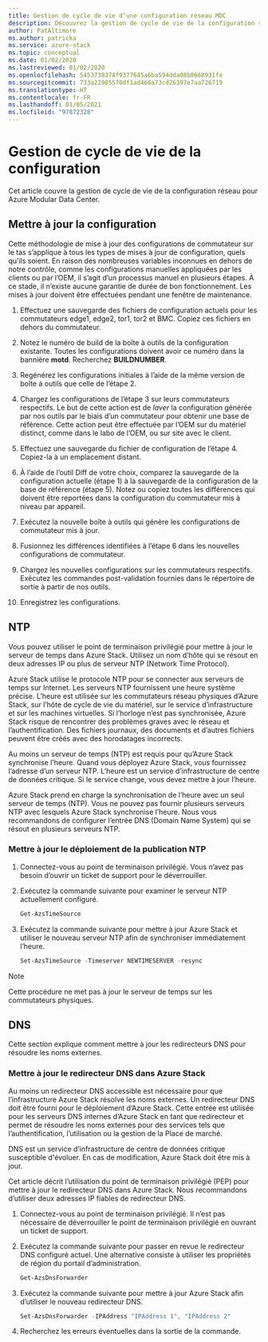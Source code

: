```yaml
---
title: Gestion de cycle de vie d’une configuration réseau MDC
description: Découvrez la gestion de cycle de vie de la configuration réseau pour Azure Modular Data Center.
author: PatAltimore
ms.author: patricka
ms.service: azure-stack
ms.topic: conceptual
ms.date: 01/02/2020
ms.lastreviewed: 01/02/2020
ms.openlocfilehash: 5453738374f9377645a6ba594dda08b8668931fe
ms.sourcegitcommit: 733a22985570df1ad466a73cd26397e7aa726719
ms.translationtype: HT
ms.contentlocale: fr-FR
ms.lasthandoff: 01/05/2021
ms.locfileid: "97872328"
---
```

# <a name="configuration-lifecycle-management"></a>Gestion de cycle de vie de la configuration

Cet article couvre la gestion de cycle de vie de la configuration réseau pour Azure Modular Data Center.

## <a name="update-configuration"></a>Mettre à jour la configuration

Cette méthodologie de mise à jour des configurations de commutateur sur le tas s’applique à tous les types de mises à jour de configuration, quels qu’ils soient. En raison des nombreuses variables inconnues en dehors de notre contrôle, comme les configurations manuelles appliquées par les clients ou par l’OEM, il s’agit d’un processus manuel en plusieurs étapes. À ce stade, il n’existe aucune garantie de durée de bon fonctionnement. Les mises à jour doivent être effectuées pendant une fenêtre de maintenance.

1. Effectuez une sauvegarde des fichiers de configuration actuels pour les commutateurs edge1, edge2, tor1, tor2 et BMC. Copiez ces fichiers en dehors du commutateur.

1. Notez le numéro de build de la boîte à outils de la configuration existante. Toutes les configurations doivent avoir ce numéro dans la bannière **motd**. Recherchez **BUILDNUMBER**.

1. Regénérez les configurations initiales à l’aide de la même version de boîte à outils que celle de l’étape 2.

1. Chargez les configurations de l’étape 3 sur leurs commutateurs respectifs. Le but de cette action est de *laver* la configuration générée par nos outils par le biais d’un commutateur pour obtenir une base de référence. Cette action peut être effectuée par l’OEM sur du matériel distinct, comme dans le labo de l’OEM, ou sur site avec le client.

1. Effectuez une sauvegarde du fichier de configuration de l’étape 4. Copiez-la à un emplacement distant.

1. À l’aide de l’outil Diff de votre choix, comparez la sauvegarde de la configuration actuelle (étape 1) à la sauvegarde de la configuration de la base de référence (étape 5). Notez ou copiez toutes les différences qui doivent être reportées dans la configuration du commutateur mis à niveau par appareil.

1. Exécutez la nouvelle boîte à outils qui génère les configurations de commutateur mis à jour.

1. Fusionnez les différences identifiées à l’étape 6 dans les nouvelles configurations de commutateur.

1. Chargez les nouvelles configurations sur les commutateurs respectifs. Exécutez les commandes post-validation fournies dans le répertoire de sortie à partir de nos outils.

1. Enregistrez les configurations.

## <a name="ntp"></a>NTP

Vous pouvez utiliser le point de terminaison privilégié pour mettre à jour le serveur de temps dans Azure Stack. Utilisez un nom d’hôte qui se résout en deux adresses IP ou plus de serveur NTP (Network Time Protocol).

Azure Stack utilise le protocole NTP pour se connecter aux serveurs de temps sur Internet. Les serveurs NTP fournissent une heure système précise. L’heure est utilisée sur les commutateurs réseau physiques d’Azure Stack, sur l’hôte de cycle de vie du matériel, sur le service d’infrastructure et sur les machines virtuelles. Si l’horloge n’est pas synchronisée, Azure Stack risque de rencontrer des problèmes graves avec le réseau et l’authentification. Des fichiers journaux, des documents et d’autres fichiers peuvent être créés avec des horodatages incorrects.

Au moins un serveur de temps (NTP) est requis pour qu’Azure Stack synchronise l’heure. Quand vous déployez Azure Stack, vous fournissez l’adresse d’un serveur NTP. L’heure est un service d’infrastructure de centre de données critique. Si le service change, vous devez mettre à jour l’heure.

Azure Stack prend en charge la synchronisation de l’heure avec un seul serveur de temps (NTP). Vous ne pouvez pas fournir plusieurs serveurs NTP avec lesquels Azure Stack synchronise l’heure. Nous vous recommandons de configurer l’entrée DNS (Domain Name System) qui se résout en plusieurs serveurs NTP.

### <a name="update-ntp-post-deployment"></a>Mettre à jour le déploiement de la publication NTP

1. Connectez-vous au point de terminaison privilégié. Vous n’avez pas besoin d’ouvrir un ticket de support pour le déverrouiller.

1. Exécutez la commande suivante pour examiner le serveur NTP actuellement configuré.

    ```powershell
    Get-AzsTimeSource
    ```

1. Exécutez la commande suivante pour mettre à jour Azure Stack et utiliser le nouveau serveur NTP afin de synchroniser immédiatement l’heure.

    ```powershell
    Set-AzsTimeSource -Timeserver NEWTIMESERVER -resync
    ```

>[!NOTE]
>Cette procédure ne met pas à jour le serveur de temps sur les commutateurs physiques.

## <a name="dns"></a>DNS

Cette section explique comment mettre à jour les redirecteurs DNS pour résoudre les noms externes.

### <a name="update-the-dns-forwarder-in-azure-stack"></a>Mettre à jour le redirecteur DNS dans Azure Stack

Au moins un redirecteur DNS accessible est nécessaire pour que l’infrastructure Azure Stack résolve les noms externes. Un redirecteur DNS doit être fourni pour le déploiement d’Azure Stack. Cette entrée est utilisée pour les serveurs DNS internes d’Azure Stack en tant que redirecteur et permet de résoudre les noms externes pour des services tels que l’authentification, l’utilisation ou la gestion de la Place de marché.

DNS est un service d’infrastructure de centre de données critique susceptible d'évoluer. En cas de modification, Azure Stack doit être mis à jour.

Cet article décrit l’utilisation du point de terminaison privilégié (PEP) pour mettre à jour le redirecteur DNS dans Azure Stack. Nous recommandons d’utiliser deux adresses IP fiables de redirecteur DNS.

1. Connectez-vous au point de terminaison privilégié. Il n’est pas nécessaire de déverrouiller le point de terminaison privilégié en ouvrant un ticket de support.

1. Exécutez la commande suivante pour passer en revue le redirecteur DNS configuré actuel. Une alternative consiste à utiliser les propriétés de région du portail d’administration.

    ```powershell
    Get-AzsDnsForwarder 
    ```

1. Exécutez la commande suivante pour mettre à jour Azure Stack afin d’utiliser le nouveau redirecteur DNS.

    ```powershell
    Set-AzsDnsForwarder -IPAddress "IPAddress 1", "IPAddress 2"
    ```

1. Recherchez les erreurs éventuelles dans la sortie de la commande.
